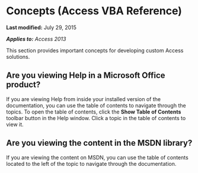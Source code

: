 
# Concepts (Access VBA Reference)

 **Last modified:** July 29, 2015

 _**Applies to:** Access 2013_

This section provides important concepts for developing custom Access solutions.


## Are you viewing Help in a Microsoft Office product?

If you are viewing Help from inside your installed version of the documentation, you can use the table of contents to navigate through the topics. To open the table of contents, click the  **Show Table of Contents** toolbar button in the Help window. Click a topic in the table of contents to view it.


## Are you viewing the content in the MSDN library?

If you are viewing the content on MSDN, you can use the table of contents located to the left of the topic to navigate through the documentation.

